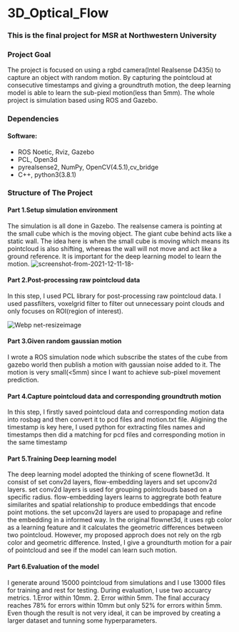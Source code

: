 # 3D_Optical_Flow
### This is the final project for MSR at Northwestern University
### Project Goal

The project is focused on using a rgbd camera(Intel Realsense D435i) to capture an object with random motion. By capturing the pointcloud at consecutive timestamps and giving a groundtruth motion, the deep learning model is able to learn the sub-piexl motion(less than 5mm). The whole project is simulation based using ROS and Gazebo.

### Dependencies
#### Software:
* ROS Noetic, Rviz, Gazebo
* PCL, Open3d
* pyrealsense2, NumPy, OpenCV(4.5.1),cv_bridge
* C++, python3(3.8.1)

### Structure of The Project
#### Part 1.Setup simulation environment

The simulation is all done in Gazebo. The realsense camera is pointing at the small cube which is the moving object. The giant cube behind acts like a static wall. The idea here is when the small cube is moving which means its pointcloud is also shifting, whereas the wall will not move and act like a ground reference. It is important for the deep learning model to learn the motion.
![screenshot-from-2021-12-11-18-](https://user-images.githubusercontent.com/70287453/145702636-4ffe441d-6626-43e1-ae83-daf4163bf32a.png)

#### Part 2.Post-processing raw pointcloud data

In this step, I used PCL library for post-processing raw pointcloud data. I used passfilters, voxelgrid filter to filter out unnecessary point clouds and only focuses on ROI(region of interest).

![Webp net-resizeimage](https://user-images.githubusercontent.com/70287453/145702641-c1b3c073-bc2f-4fcc-b7cf-b4ede0dc86e6.png)


#### Part 3.Given random gaussian motion

I wrote a ROS simulation node which subscribe the states of the cube from gazebo world then publish a motion with gaussian noise added to it. The motion is very small(<5mm) since I want to achieve sub-pixel movement prediction.


#### Part 4.Capture pointcloud data and corresponding groundtruth motion

In this step, I firstly saved pointcloud data and corresponding motion data into rosbag and then convert it to pcd files and motion.txt file. Aligining the timestamp is key here, I used python for extracting files names and timestamps then did a matching for pcd files and corresponding motion in the same timestamp 

#### Part 5.Training Deep learning model

The deep learning model adopted the thinking of scene flownet3d. It consist of set conv2d layers, flow-embedding layers and set upconv2d layers. set conv2d layers is used for grouping pointclouds based on a specific radius. flow-embedding layers learns to aggregrate both feature similarites and spatial relationship to produce embeddings that encode point motions. the set upconv2d layers are used to propapage and refine the embedding in a informed way. In the original flownet3d, it uses rgb color as a learning feature and it calculates the geometric differences between two pointcloud. However, my proposed approch does not rely on the rgb color and geometric difference. Insted, I give a groundturth motion for a pair of pointcloud and see if the model can learn such motion.

#### Part 6.Evaluation of the model

I generate around 15000 pointcloud from simulations and I use 13000 files for training and rest for testing. During evaluation, I use two accuarcy metrics. 1.Error within 10mm. 2. Error within 5mm. The final accuracy reaches 78% for errors within 10mm but only 52% for errors within 5mm. Even though the result is not very ideal, it can be improved by creating a larger dataset and tunning some hyperparameters.
